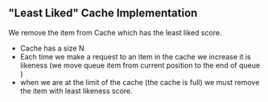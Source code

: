 ## "Least Liked" Cache Implementation

We remove the item from Cache which has the least
liked score.

- Cache has a size N
- Each time we make a request to an item in the cache we increase it is likeness
  (we move queue item from current position to the end of queue )
- when we are at the limit of the cache (the cache is full) we must remove the item with least likeness score.
